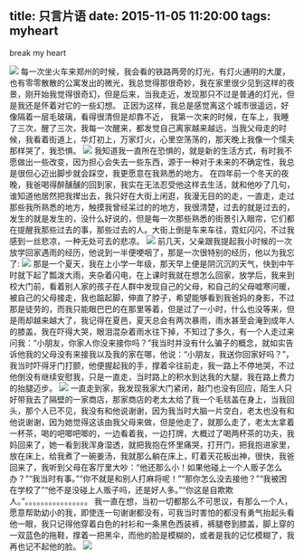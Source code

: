 title: 只言片语
date: 2015-11-05 11:20:00
tags: myheart
---------------------
break my heart
<!--more-->
![](1.jpg)
每一次坐火车来郑州的时候，我会看的铁路两旁的灯光，有灯火通明的大厦，也有零零散散的公寓发出的微光，我总觉得那很奇妙，我在家里很少见到这样的夜景，刚开始我觉得很奇幻，但是后来，当我走近，发现那只不过是普通的灯光，但是我还是怀着对它的一些幻想。
正因为这样，我总是感觉离这个城市很遥远，好像隔着一层毛玻璃，看得很清但是却靠不近，
我第一次来的时候，在车上，我睡了三次，醒了三次，我每一次醒来，都发觉自己离家越来越远，当我父母走的时候，我看着街道上，华灯初上，万家灯火，心里空荡荡的，那天晚上我像一个懦夫那样哭了，我恐惧。
![](2.jpg) 
我知道我一直所在恐惧的，就是新的生活方式，有时我不愿做出一些改变，因为担心会失去一些东西，源于一种对于未来的不确定性，我总是很但心迈出脚步就会踩空，我更愿意在我熟悉的地方。
在四年前一个冬天的夜晚，我爸喝得醉醺醺的回到家，我实在无法忍受他这样去生活，就和他吵了几句，谁知道他居然把我撵出去，我只好在大街上闲逛，我漫无目的的走，一直走，走过那些我所熟悉的地方，触摸我曾经呆过的的地方，我很清楚，过去的就是过去的，发生的就是发生的，没什么好说的，但是每一次那些熟悉的街景引入眼帘，它们都在提醒我那些过去的事，那些过去的人。大街上倒是车来车往，霓虹闪闪，不过我感到一丝悲凉，一种无处可去的悲凉。
![](3.jpg) 
前几天，父亲跟我提起我小时候的一次放学回家遇雨的经历，他说到一半便哽咽了，那是一次很特别的经历，他以为我忘了:
![](4.jpg) 
那是一个夏天，我在上小学一年级，那天早上便是阴沉沉的天气，快到中午时就下起了瓢泼大雨，夹杂着闪电，在上课时我就在想怎么回家，放学后，我来到校大门前，看着别人家的孩子在人群中发现自己的父母，和自己的父母嘘寒问暖，被自己的父母接走，我也踮起脚，伸直了脖子，希望能够看到我爸妈的身影，不过那是徒劳的，而我只能眼巴巴的在那里等着，但是过了一小时，什么也没等来，但是雨却越来越大了，我记得在夏邑，夏天总会有两次暴雨，雨水甚至会淹到成年人的膝盖，我在吓得大哭，眼泪混杂着雨水往下掉，不知过了多久，有一个人走过来问我：“小朋友，你家人你没来接你吗？”我当时并没有什么骗子的概念，就如实告诉他我的父母没有来接我以及我的家在哪，他说：“小朋友，我送你回家好吗？”，我当时吓得牙门打颤，他便握起我的手，撑着伞往前走，我一路上不停地哭，不过他倒没有继续安慰我，只是一直走，当时路上的积水到达我的大腿，我在路上费力的抬腿迈步。
![](5.jpg) 
一直走到家，我发现我家大门紧闭，敲门也没有回应，陌生人只好带我去了隔壁的一家商店，那家商店的老太太给了我一个毛毯盖在身上，当我回头，那个人已不见，我没有和他说谢谢，因为我当时大脑一片空白，老太也没有和他说谢谢，因为她觉得这该由我父母来做，但是他走了，就那么走了，老太太拿着一杯茶，喝的吧唧吧唧的，一边看着我，一边打牌，大概过了喝两杯茶的功夫，我妈回来了，她一看到我浑身湿透，就把我抱在怀里痛哭，打开门，把我抱进家里，放在床上，给我煮了一碗姜汤，我就那么躺在床上，盯着天花板出神，很快，我爸回来了，我听到父母在客厅里大吵：“他还那么小！如果他碰上一个人贩子怎么办？”“我当时有事。”“你不就是和别人打麻将呢！”“那你怎么没去接他？”“我被困在学校了”“他不是没碰上人贩子吗，还是好人多。”“你这是自欺欺人。”。。。。。。。。。。。。。。。。
我一直在想，当初一切都那么不可思议，有那么一个人，愿意帮助幼小的我，即使连一句谢谢都没有，可我当时害怕的都没有勇气抬起头看他一眼，我只记得他穿着白色的衬衫和一条黑色西装裤，裤腿卷到膝盖，脚上穿的一双蓝色的拖鞋，撑着一把黑伞，而他的脸是模糊的，或者是我的记忆模糊了，我再也记不起他的脸。
![](6.jpg)